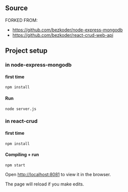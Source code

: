 ## Source
FORKED FROM: 
- https://github.com/bezkoder/node-express-mongodb
- https://github.com/bezkoder/react-crud-web-api

## Project setup


### in node-express-mongodb

#### first time
```
npm install
```

#### Run
```
node server.js
```

### in react-crud


#### first time
```
npm install
```

#### Compiling + run

```
npm start
```

Open [http://localhost:8081](http://localhost:8081) to view it in the browser.

The page will reload if you make edits.
